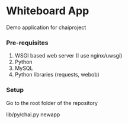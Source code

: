 # Whiteboard App

Demo application for chaiproject

### Pre-requisites

1. WSGI based web server (I use nginx/uwsgi)
2. Python
3. MySQL
4. Python libraries (requests, webob)

### Setup

Go to the root folder of the repository

lib/py/chai.py newapp

 